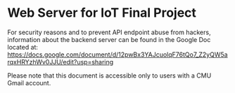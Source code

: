 # Web Server for IoT Final Project

For security reasons and to prevent API endpoint abuse from hackers, information about the backend server can be found in the Google Doc located at: https://docs.google.com/document/d/12pwBx3YAJcuolqF76tQo7_Z2yQW5arqxHRYzhWv0JJU/edit?usp=sharing

Please note that this document is accessible only to users with a CMU Gmail account.



